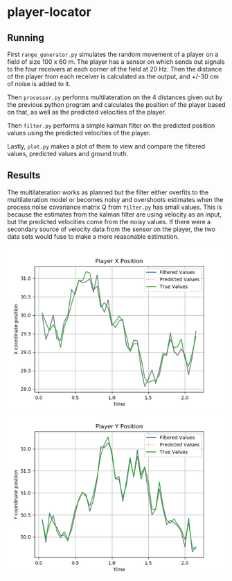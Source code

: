 # player-locator

## Running

First `range_generator.py` simulates the random movement of a player on a field of size 100 x 60 m. The player has a sensor on which sends out signals to the four receivers at each corner of the field at 20 Hz. Then the distance of the player from each receiver is calculated as the output, and +/-30 cm of noise is added to it.

Then `processor.py` performs multilateration on the 4 distances given out by the previous python program and calculates the position of the player based on that, as well as the predicted velocities of the player.

Then `filter.py` performs a simple kalman filter on the predicted position values using the predicted velocities of the player.

Lastly, `plot.py` makes a plot of them to view and compare the filtered values, predicted values and ground truth.

## Results
The multilateration works as planned but the filter either overfits to the multilateration model or becomes noisy and overshoots estimates when the process noise covariance matrix Q from `filter.py` has small values. This is because the estimates from the kalman filter are using velocity as an input, but the predicted velocities come from the noisy values. If there were a secondary source of velocity data from the sensor on the player, the two data sets would fuse to make a more reasonable estimation.

![Alt text](figures/Figure_1.png?raw=true "Player X-Axis Position")
![Alt text](figures/Figure_2.png?raw=true "Player Y-Axis Position")
